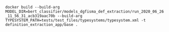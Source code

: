 `
docker build
--build-arg MODEL_DIR=bert_classifier/models_dgfisma_def_extraction/run_2020_06_26_11_56_31_acb319aac70b
--build-arg TYPESYSTEM_PATH=tests/test_files/typesystems/typesystem.xml
-t definition_extraction_app/base .
`